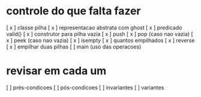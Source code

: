# controle do que falta fazer
[ x ] classe pilha
    [ x ] representacao abstrata com ghost
    [ x ] predicado valid()
[ x ] construtor para pilha vazia
[ x ] push
[ x ] pop (caso nao vazia)
[ x ] peek (caso nao vazia)
[ x ] isempty
[ x ] quantos empilhados
[ x ] reverse
[ x ] empilhar duas pilhas
[ ] main (uso das operacoes)

# revisar em cada um
[ ] prés-condicoes
[ ] pós-condicoes
[ ] invariantes
[ ] variantes
